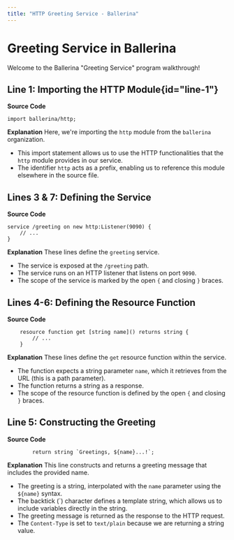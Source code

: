 ```yaml
---
title: "HTTP Greeting Service - Ballerina"
---
```


# Greeting Service in Ballerina

Welcome to the Ballerina "Greeting Service" program walkthrough!

## Line 1: Importing the HTTP Module{id="line-1"}

**Source Code**
```ballerina{linenos=table,linenostart=1}
import ballerina/http;
```

**Explanation**
Here, we're importing the `http` module from the `ballerina` organization.
- This import statement allows us to use the HTTP functionalities that the `http` module provides in our service.
- The identifier `http` acts as a prefix, enabling us to reference this module elsewhere in the source file.

## Lines 3 & 7: Defining the Service

**Source Code**
```ballerina{linenos=table,linenostart=3}
service /greeting on new http:Listener(9090) {
    // ...
}
```

**Explanation**
These lines define the `greeting` service.
- The service is exposed at the `/greeting` path.
- The service runs on an HTTP listener that listens on port `9090`.
- The scope of the service is marked by the open `{` and closing `}` braces.

## Lines 4-6: Defining the Resource Function

**Source Code**
```ballerina {linenos=table,linenostart=4}
    resource function get [string name]() returns string {
        // ...
    }
```

**Explanation**
These lines define the `get` resource function within the service.
- The function expects a string parameter `name`, which it retrieves from the URL (this is a path parameter).
- The function returns a string as a response.
- The scope of the resource function is defined by the open `{` and closing `}` braces.

## Line 5: Constructing the Greeting

**Source Code**
```ballerina {linenos=table,linenostart=5}
        return string `Greetings, ${name}...!`;
```

**Explanation**
This line constructs and returns a greeting message that includes the provided name.
- The greeting is a string, interpolated with the `name` parameter using the `${name}` syntax.
- The backtick (\`) character defines a template string, which allows us to include variables directly in the string.
- The greeting message is returned as the response to the HTTP request.
- The `Content-Type` is set to `text/plain` because we are returning a string value.
